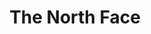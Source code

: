 ---
ee_id: '4433'
site: '1'
type: '2'
long_id: 063 The North Face
url: 063-the-north-face
year: '2018'
medium: Essay
commission:
add_credit:
dims:
pitch: "​Short read about my new Scandi life ... also a bit about Apple and Swedish
  House Mafia. I know, I know, sounds random, but I swear it makes sense! "
ps:
live_url: https://www.are.na/blog/the-north-face
related:
title: The North Face
youtube:
imgs: the-north-face-2018-063-web-ih.jpg
subheading:
year2: '2018'
download:
add_credits:
related_code:
! '':
layout: things-i-made
---